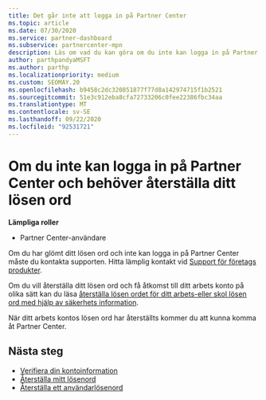 ```yaml
---
title: Det går inte att logga in på Partner Center
ms.topic: article
ms.date: 07/30/2020
ms.service: partner-dashboard
ms.subservice: partnercenter-mpn
description: Läs om vad du kan göra om du inte kan logga in på Partner Center – innehåller information om hur du återställer lösen ordet för arbets kontot eller skol kontot om du har glömt det.
author: parthpandyaMSFT
ms.author: parthp
ms.localizationpriority: medium
ms.custom: SEOMAY.20
ms.openlocfilehash: b9458c2dc320851877f77d8a142974715f1b2521
ms.sourcegitcommit: 51e3c912eba8cfa72733206c0fee22386fbc34aa
ms.translationtype: MT
ms.contentlocale: sv-SE
ms.lasthandoff: 09/22/2020
ms.locfileid: "92531721"
---
```

# <a name="if-you-cant-sign-into-partner-center-and-need-to-reset-your-password"></a>Om du inte kan logga in på Partner Center och behöver återställa ditt lösen ord

**Lämpliga roller**

- Partner Center-användare

Om du har glömt ditt lösen ord och inte kan logga in på Partner Center måste du kontakta supporten. Hitta lämplig kontakt vid [Support för företags produkter](/microsoft-365/admin/contact-support-for-business-products). 

Om du vill återställa ditt lösen ord och få åtkomst till ditt arbets konto på olika sätt kan du läsa [återställa lösen ordet för ditt arbets-eller skol lösen ord med hjälp av säkerhets information](/azure/active-directory/user-help/active-directory-passwords-update-your-own-password#how-to-change-your-password).

När ditt arbets kontos lösen ord har återställts kommer du att kunna komma åt Partner Center. 

## <a name="next-steps"></a>Nästa steg

- [Verifiera din kontoinformation](verification-responses.md)
- [Återställa mitt lösenord](reset-my-pasword.md)
- [Återställa ett användarlösenord](reset-a-user-password.md)